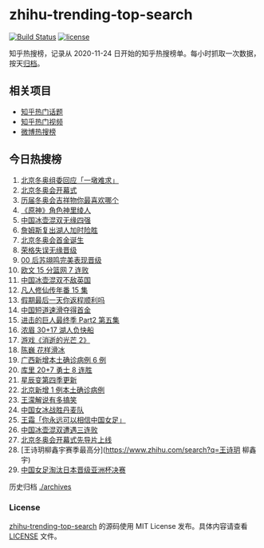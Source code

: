 # zhihu-trending-top-search

[![Build Status](https://github.com/justjavac/zhihu-trending-top-search/workflows/ci/badge.svg?branch=main)](https://github.com/justjavac/zhihu-trending-top-search/actions)
[![license](https://img.shields.io/github/license/justjavac/zhihu-trending-top-search)](https://github.com/justjavac/zhihu-trending-top-search/blob/main/LICENSE)

知乎热搜榜，记录从 2020-11-24 日开始的知乎热搜榜单。每小时抓取一次数据，按天[归档](./archives)。

## 相关项目

- [知乎热门话题](https://github.com/justjavac/zhihu-trending-hot-questions)
- [知乎热门视频](https://github.com/justjavac/zhihu-trending-hot-video)
- [微博热搜榜](https://github.com/justjavac/weibo-trending-hot-search)

## 今日热搜榜

<!-- BEGIN -->
<!-- 最后更新时间 Sun Feb 06 2022 16:09:48 GMT+0800 (China Standard Time) -->

1. [北京冬奥组委回应「一墩难求」](https://www.zhihu.com/search?q=冰墩墩)
1. [北京冬奥会开幕式](https://www.zhihu.com/search?q=冬奥会开幕式)
1. [历届冬奥会吉祥物你最喜欢哪个](https://www.zhihu.com/search?q=冬奥会吉祥物)
1. [《原神》角色神里绫人](https://www.zhihu.com/search?q=原神)
1. [中国冰壶混双无缘四强](https://www.zhihu.com/search?q=冰壶)
1. [詹姆斯复出湖人加时险胜](https://www.zhihu.com/search?q=湖人)
1. [北京冬奥会首金诞生](https://www.zhihu.com/search?q=越野滑雪)
1. [荣格失误无缘晋级](https://www.zhihu.com/search?q=荣格)
1. [00 后苏翊鸣完美表现晋级](https://www.zhihu.com/search?q=苏翊鸣)
1. [欧文 15 分篮网 7 连败](https://www.zhihu.com/search?q=篮网)
1. [中国冰壶混双不敌英国](https://www.zhihu.com/search?q=冰壶)
1. [凡人修仙传年番 15 集](https://www.zhihu.com/search?q=凡人修仙传)
1. [假期最后一天你返程顺利吗](https://www.zhihu.com/search?q=返程)
1. [中国短道速滑夺得首金](https://www.zhihu.com/search?q=短道速滑)
1. [进击的巨人最终季 Part2 第五集](https://www.zhihu.com/search?q=进击的巨人)
1. [浓眉 30+17 湖人负快船](https://www.zhihu.com/search?q=湖人)
1. [游戏《消逝的光芒 2》](https://www.zhihu.com/search?q=消逝的光芒2)
1. [陈巍 花样滑冰](https://www.zhihu.com/search?q=花样滑冰)
1. [广西新增本土确诊病例 6 例](https://www.zhihu.com/search?q=广西疫情)
1. [库里 20+7 勇士 8 连胜](https://www.zhihu.com/search?q=勇士)
1. [星辰变第四季更新](https://www.zhihu.com/search?q=星辰变)
1. [北京新增 1 例本土确诊病例](https://www.zhihu.com/search?q=北京疫情)
1. [王濛解说有多搞笑](https://www.zhihu.com/search?q=王濛解说)
1. [中国女冰战胜丹麦队](https://www.zhihu.com/search?q=冰球)
1. [王霜「你永远可以相信中国女足」](https://www.zhihu.com/search?q=王霜)
1. [中国冰壶混双遭遇三连败](https://www.zhihu.com/search?q=冰壶)
1. [北京冬奥会开幕式先导片上线](https://www.zhihu.com/search?q=北京冬奥会开幕式先导片)
1. [王诗玥柳鑫宇赛季最高分](https://www.zhihu.com/search?q=王诗玥 柳鑫宇)
1. [中国女足淘汰日本晋级亚洲杯决赛](https://www.zhihu.com/search?q=中国女足)

<!-- END -->

历史归档 [./archives](./archives)

### License

[zhihu-trending-top-search](https://github.com/justjavac/zhihu-trending-top-search)
的源码使用 MIT License 发布。具体内容请查看 [LICENSE](./LICENSE) 文件。
